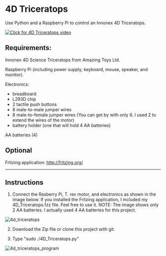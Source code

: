 # 4D Triceratops
Use Python and a Raspberry Pi to control an Innonex 4D Triceratops.

[![Click for 4D Triceratops video](https://user-images.githubusercontent.com/13591438/27349413-b6ea1742-55bc-11e7-9ab5-5c183b34e8ab.JPG)](https://www.dropbox.com/s/b7gepwxhe4x90k7/4D_Triceratops.AVI?dl=0)

## Requirements:
  Innonex 4D Science Triceratops from Amazing Toys Ltd.
  
  Raspberry Pi (including power supply, keyboard, mouse, speaker, and monitor).
  
  Electronics:
   * breadboard
   * L293D chip
   * 2 tactile push buttons
   * 8 male-to-male jumper wires
   * 8 male-to-female jumper wires (You can get by with only 6. I used 2 to extend the wires of the motor)
   * battery holder (one that will hold 4 AA batteries)
  
  AA batteries (4)

## Optional
  Frtizing application:
  http://fritzing.org/

____________________________________

## Instructions

1) Connect the Rasberry Pi, T. rex motor, and electronics as shown in the image below. If you installed the Fritzing application, I included my 4D_Triceratops.fzz file. Feel free to use it. NOTE: The image shows only 2 AA batteries. I actually used 4 AA batteries for this project.

![4d_triceratops](https://user-images.githubusercontent.com/13591438/27269190-5b45e81e-547a-11e7-8137-66e02cb79098.png)

2) Download the Zip file or clone this project with git.

3) Type "sudo ./4D_Triceratops.py"

![4d_triceratops_program](https://user-images.githubusercontent.com/13591438/27269193-5eb32566-547a-11e7-90ee-321f5d318505.png)
